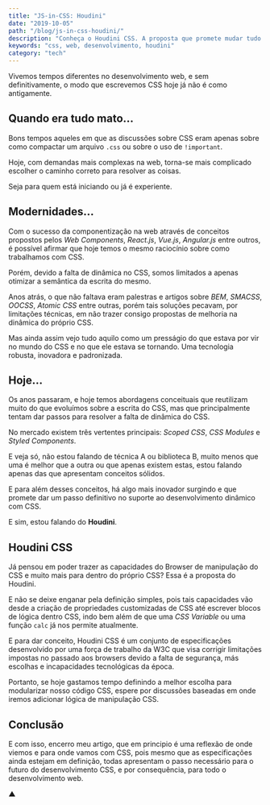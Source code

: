 ```yaml
---
title: "JS-in-CSS: Houdini"
date: "2019-10-05"
path: "/blog/js-in-css-houdini/"
description: "Conheça o Houdini CSS. A proposta que promete mudar tudo o que conhecemos sobre desenvolvimento CSS."
keywords: "css, web, desenvolvimento, houdini"
category: "tech"
---
```


Vivemos tempos diferentes no desenvolvimento web, e sem definitivamente, o modo que escrevemos CSS hoje já não é como antigamente.

## Quando era tudo mato…

Bons tempos aqueles em que as discussões sobre CSS eram apenas sobre como compactar um arquivo `.css` ou sobre o uso de `!important`.

Hoje, com demandas mais complexas na web, torna-se mais complicado escolher o caminho correto para resolver as coisas.

Seja para quem está iniciando ou já é experiente.

## Modernidades…

Com o sucesso da componentização na web através de conceitos propostos pelos _Web Components_, _React.js_, _Vue.js_, _Angular.js_ entre outros, é possível afirmar que hoje temos o mesmo raciocínio sobre como trabalhamos com CSS.

Porém, devido a falta de dinâmica no CSS, somos limitados a apenas otimizar a semântica da escrita do mesmo.

Anos atrás, o que não faltava eram palestras e artigos sobre _BEM_, _SMACSS_, _OOCSS_, _Atomic CSS_ entre outras, porém tais soluções pecavam, por limitações técnicas, em não trazer consigo propostas de melhoria na dinâmica do próprio CSS.

Mas ainda assim vejo tudo aquilo como um presságio do que estava por vir no mundo do CSS e no que ele estava se tornando. Uma tecnologia robusta, inovadora e padronizada.

## Hoje…

Os anos passaram, e hoje temos abordagens conceituais que reutilizam muito do que evoluímos sobre a escrita do CSS, mas que principalmente tentam dar passos para resolver a falta de dinâmica do CSS.

No mercado existem três vertentes principais: _Scoped CSS_, _CSS Modules_ e _Styled Components_.

E veja só, não estou falando de técnica A ou biblioteca B, muito menos que uma é melhor que a outra ou que apenas existem estas, estou falando apenas das que apresentam conceitos sólidos.

E para além desses conceitos, há algo mais inovador surgindo e que promete dar um passo definitivo no suporte ao desenvolvimento dinâmico com CSS.

E sim, estou falando do **Houdini**.

## Houdini CSS

Já pensou em poder trazer as capacidades do Browser de manipulação do CSS e muito mais para dentro do próprio CSS? Essa é a proposta do Houdini.

E não se deixe enganar pela definição simples, pois tais capacidades vão desde a criação de propriedades customizadas de CSS até escrever blocos de lógica dentro CSS, indo bem além de que uma _CSS Variable_ ou uma função `calc` já nos permite atualmente.

E para dar conceito, Houdini CSS é um conjunto de especificações desenvolvido por uma força de trabalho da W3C que visa corrigir limitações impostas no passado aos browsers devido a falta de segurança, más escolhas e incapacidades tecnológicas da época.

Portanto, se hoje gastamos tempo definindo a melhor escolha para modularizar nosso código CSS, espere por discussões baseadas em onde iremos adicionar lógica de manipulação CSS.

## Conclusão

E com isso, encerro meu artigo, que em principio é uma reflexão de onde viemos e para onde vamos com CSS, pois mesmo que as especificações ainda estejam em definição, todas apresentam o passo necessário para o futuro do desenvolvimento CSS, e por consequência, para todo o desenvolvimento web.

▲

